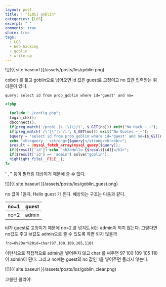 ```yaml
---
layout: post
title: ! "[LOS] goblin"
categories: [LOS]
excerpt: " "
comments: true
share: true
tags:
  - LOS
  - Web-hacking
  - goblin
  - write-up
---
```

![]({{ site.baseurl }}/assets/posts/los/goblin.png)

cobolt 를 풀고 goblin으로 넘어오면 id 값은 guest로 고정이고 no 값만 입력받는 쿼리문이 있다.

`query: select id from prob_goblin where id='guest' and no=`

```php
<?php 

  include "./config.php"; 
  login_chk(); 
  dbconnect(); 
  if(preg_match('/prob|_|\.|\(\)/i', $_GET[no])) exit("No Hack ~_~"); 
  if(preg_match('/\'|\"|\`/i', $_GET[no])) exit("No Quotes ~_~"); 
  $query = "select id from prob_goblin where id='guest' and no={$_GET[no]}"; 
  echo "<hr>query : <strong>{$query}</strong><hr><br>"; 
  $result = @mysql_fetch_array(mysql_query($query)); 
  if($result['id']) echo "<h2>Hello {$result[id]}</h2>"; 
  if($result['id'] == 'admin') solve("goblin");
  highlight_file(__FILE__); 
?>
```
' , " 등이 필터링 대상이기 때문에 쓸 수 없다.

![]({{ site.baseurl }}/assets/posts/los/goblin_guest.png)

no 값이 1일때, Hello guest 가 뜬다.
예상되는 구조는 다음과 같다.

| no=1 | guest |
|------|-------|
| no=2 | admin |

id가 guest로 고정이기 때문에 no=2 를 넘겨도 id는 admin이 되지 않는다.
그렇다면 no값도 주고 id값도 admin으로 줄 수 있도록 하면 되지 않을까

`?no=0%20or%20id=char(97,100,109,105,110)`

이런식으로 직접적으로 admin을 넣어주지 않고 char 를 써주면 97 100 109 105 110이 admin이 된다.
그리고 no에는 guest의 no 값인 1을 넣어주면 풀리지 않는다.

![]({{ site.baseurl }}/assets/posts/los/goblin_clear.png)

고블린 클리어!



